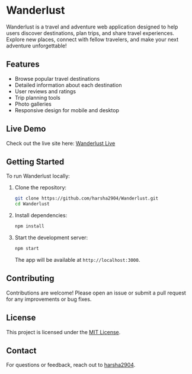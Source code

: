 # Wanderlust

Wanderlust is a travel and adventure web application designed to help users discover destinations, plan trips, and share travel experiences. Explore new places, connect with fellow travelers, and make your next adventure unforgettable!

## Features

- Browse popular travel destinations
- Detailed information about each destination
- User reviews and ratings
- Trip planning tools
- Photo galleries
- Responsive design for mobile and desktop

## Live Demo

Check out the live site here: [Wanderlust Live](https://wanderlust-8hvc.onrender.com)

## Getting Started

To run Wanderlust locally:

1. Clone the repository:
   ```bash
   git clone https://github.com/harsha2904/Wanderlust.git
   cd Wanderlust
   ```

2. Install dependencies:
   ```bash
   npm install
   ```

3. Start the development server:
   ```bash
   npm start
   ```
   The app will be available at `http://localhost:3000`.

## Contributing

Contributions are welcome! Please open an issue or submit a pull request for any improvements or bug fixes.

## License

This project is licensed under the [MIT License](LICENSE).

## Contact

For questions or feedback, reach out to [harsha2904](https://github.com/harsha2904).
